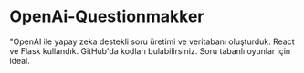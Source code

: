 # OpenAi-Questionmakker
"OpenAI ile yapay zeka destekli soru üretimi ve veritabanı oluşturduk. React ve Flask kullandık. GitHub'da kodları bulabilirsiniz. Soru tabanlı oyunlar için ideal.

